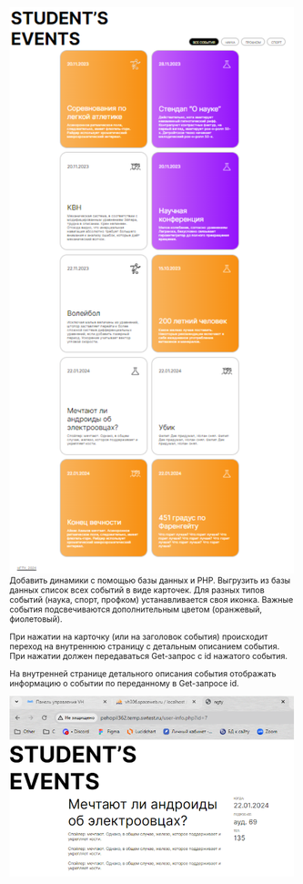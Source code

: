 <img src="1.png" width="500"/>
Добавить динамики с помощью базы данных и PHP. Выгрузить из базы данных список всех событий в виде карточек. Для разных типов событий (наука, спорт, профком) устанавливается своя иконка. Важные события подсвечиваются дополнительным цветом (оранжевый, фиолетовый).

При нажатии на карточку (или на заголовок события) происходит переход на внутреннюю страницу с детальным описанием события. При нажатии должен передаваться Get-запрос с id нажатого события.

На внутренней странице детального описания события отображать информацию о событии по переданному в Get-запросе id.

<img src="2.png" width="500"/>
